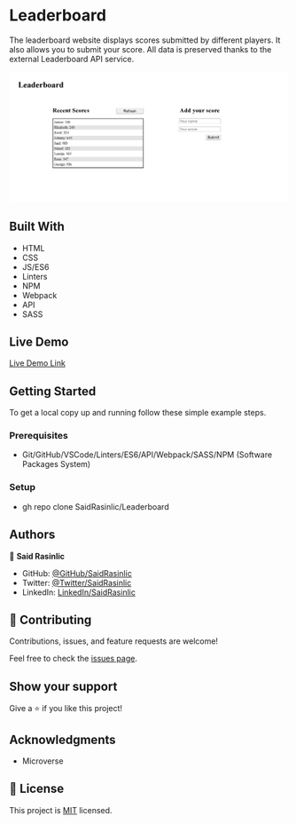 # Leaderboard
The leaderboard website displays scores submitted by different players. It also allows you to submit your score. All data is preserved thanks to the external Leaderboard API service.

![screenshot](./src/img/Leaderboard-Desktop.png)


## Built With

- HTML
- CSS
- JS/ES6
- Linters
- NPM
- Webpack
- API
- SASS

## Live Demo

[Live Demo Link](https://saidrasinlic.github.io/Leaderboard/)

## Getting Started

To get a local copy up and running follow these simple example steps.

### Prerequisites

- Git/GitHub/VSCode/Linters/ES6/API/Webpack/SASS/NPM (Software Packages System)

### Setup

- gh repo clone SaidRasinlic/Leaderboard

## Authors

👤 **Said Rasinlic**

- GitHub: [@GitHub/SaidRasinlic](https://github.com/SaidRasinlic)
- Twitter: [@Twitter/SaidRasinlic](https://twitter.com/SaidRasinlic)
- LinkedIn: [LinkedIn/SaidRasinlic](https://www.linkedin.com/in/saidrasinlic)

## 🤝 Contributing

Contributions, issues, and feature requests are welcome!

Feel free to check the [issues page](../../issues/).

## Show your support

Give a ⭐️ if you like this project!

## Acknowledgments

- Microverse 

## 📝 License

This project is [MIT](LICENSE) licensed.